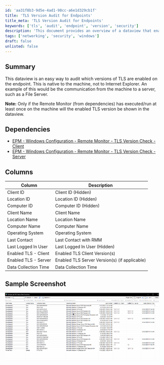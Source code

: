 ```yaml
---
id: 'aa31f8b3-9d5e-4ad1-98cc-a6e1d329cb1f'
title: 'TLS Version Audit for Endpoints'
title_meta: 'TLS Version Audit for Endpoints'
keywords: ['tls', 'audit', 'endpoint', 'version', 'security']
description: 'This document provides an overview of a dataview that enables auditing of TLS versions on endpoints. It highlights the importance of understanding which versions of TLS are enabled for secure communication between machines and servers. The document also outlines dependencies and provides a detailed description of the columns in the dataview.'
tags: ['networking', 'security', 'windows']
draft: false
unlisted: false
---
```


## Summary

This dataview is an easy way to audit which versions of TLS are enabled on the endpoint. This is native to the machine, not to Internet Explorer. An example of this would be the communication from the machine to a server, such as a File Server.

**Note:** Only if the Remote Monitor (from dependencies) has executed/run at least once on the machine will the enabled TLS version be shown in the dataview.

## Dependencies

- [EPM - Windows Configuration - Remote Monitor - TLS Version Check - Client](<../monitors/TLS Version Check - Client.md>)
- [EPM - Windows Configuration - Remote Monitor - TLS Version Check - Server](<../monitors/TLS Version Check - Server.md>)

## Columns

| Column                      | Description                                   |
|-----------------------------|-----------------------------------------------|
| Client ID                   | Client ID (Hidden)                           |
| Location ID                 | Location ID (Hidden)                         |
| Computer ID                 | Computer ID (Hidden)                         |
| Client Name                 | Client Name                                   |
| Location Name               | Location Name                                 |
| Computer Name               | Computer Name                                 |
| Operating System            | Operating System                              |
| Last Contact                | Last Contact with RMM                         |
| Last Logged In User         | Last Logged In User (Hidden)                 |
| Enabled TLS - Client        | Enabled TLS Client Version(s)                |
| Enabled TLS - Server        | Enabled TLS Server Version(s) (if applicable)|
| Data Collection Time        | Data Collection Time                          |

## Sample Screenshot

![Sample Screenshot](../../../static/img/Security---TLS-Status/image_1.png)
